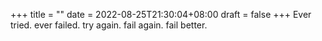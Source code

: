 +++
title =  ""
date = 2022-08-25T21:30:04+08:00
draft = false
+++
Ever tried. ever failed. try again. fail again. fail better.
